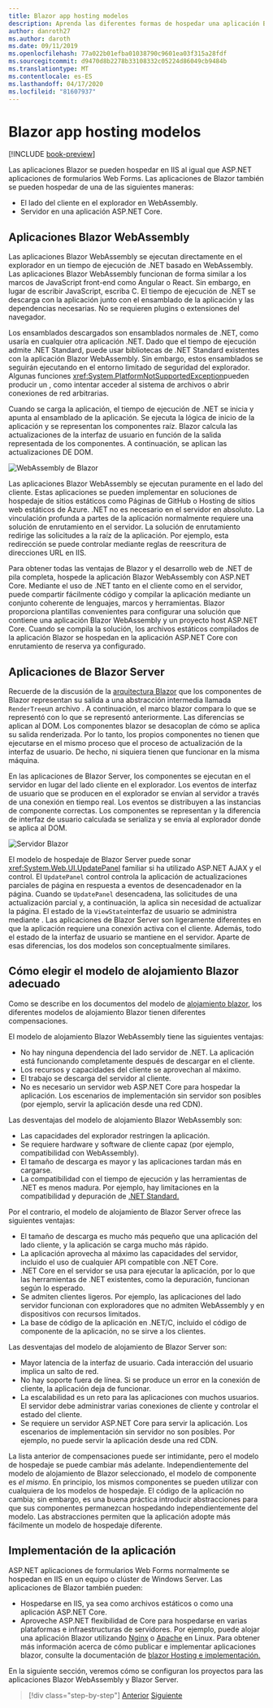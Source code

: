 ```yaml
---
title: Blazor app hosting modelos
description: Aprenda las diferentes formas de hospedar una aplicación Blazor, incluso en el explorador en WebAssembly o en el servidor.
author: danroth27
ms.author: daroth
ms.date: 09/11/2019
ms.openlocfilehash: 77a022b01efba01038790c9601ea03f315a28fdf
ms.sourcegitcommit: d9470d8b2278b33108332c05224d86049cb9484b
ms.translationtype: MT
ms.contentlocale: es-ES
ms.lasthandoff: 04/17/2020
ms.locfileid: "81607937"
---
```

# <a name="blazor-app-hosting-models"></a>Blazor app hosting modelos

[!INCLUDE [book-preview](../../../includes/book-preview.md)]

Las aplicaciones Blazor se pueden hospedar en IIS al igual que ASP.NET aplicaciones de formularios Web Forms. Las aplicaciones de Blazor también se pueden hospedar de una de las siguientes maneras:

- El lado del cliente en el explorador en WebAssembly.
- Servidor en una aplicación ASP.NET Core.

## <a name="blazor-webassembly-apps"></a>Aplicaciones Blazor WebAssembly

Las aplicaciones Blazor WebAssembly se ejecutan directamente en el explorador en un tiempo de ejecución de .NET basado en WebAssembly. Las aplicaciones Blazor WebAssembly funcionan de forma similar a los marcos de JavaScript front-end como Angular o React. Sin embargo, en lugar de escribir JavaScript, escriba C. El tiempo de ejecución de .NET se descarga con la aplicación junto con el ensamblado de la aplicación y las dependencias necesarias. No se requieren plugins o extensiones del navegador.

Los ensamblados descargados son ensamblados normales de .NET, como usaría en cualquier otra aplicación .NET. Dado que el tiempo de ejecución admite .NET Standard, puede usar bibliotecas de .NET Standard existentes con la aplicación Blazor WebAssembly. Sin embargo, estos ensamblados se seguirán ejecutando en el entorno limitado de seguridad del explorador. Algunas funciones <xref:System.PlatformNotSupportedException>pueden producir un , como intentar acceder al sistema de archivos o abrir conexiones de red arbitrarias.

Cuando se carga la aplicación, el tiempo de ejecución de .NET se inicia y apunta al ensamblado de la aplicación. Se ejecuta la lógica de inicio de la aplicación y se representan los componentes raíz. Blazor calcula las actualizaciones de la interfaz de usuario en función de la salida representada de los componentes. A continuación, se aplican las actualizaciones DE DOM.

![WebAssembly de Blazor](media/hosting-models/blazor-webassembly.png)

Las aplicaciones Blazor WebAssembly se ejecutan puramente en el lado del cliente. Estas aplicaciones se pueden implementar en soluciones de hospedaje de sitios estáticos como Páginas de GitHub o Hosting de sitios web estáticos de Azure. .NET no es necesario en el servidor en absoluto. La vinculación profunda a partes de la aplicación normalmente requiere una solución de enrutamiento en el servidor. La solución de enrutamiento redirige las solicitudes a la raíz de la aplicación. Por ejemplo, esta redirección se puede controlar mediante reglas de reescritura de direcciones URL en IIS.

Para obtener todas las ventajas de Blazor y el desarrollo web de .NET de pila completa, hospede la aplicación Blazor WebAssembly con ASP.NET Core. Mediante el uso de .NET tanto en el cliente como en el servidor, puede compartir fácilmente código y compilar la aplicación mediante un conjunto coherente de lenguajes, marcos y herramientas. Blazor proporciona plantillas convenientes para configurar una solución que contiene una aplicación Blazor WebAssembly y un proyecto host ASP.NET Core. Cuando se compila la solución, los archivos estáticos compilados de la aplicación Blazor se hospedan en la aplicación ASP.NET Core con enrutamiento de reserva ya configurado.

## <a name="blazor-server-apps"></a>Aplicaciones de Blazor Server

Recuerde de la discusión de la [arquitectura Blazor](architecture-comparison.md#blazor) que los componentes de Blazor representan su salida a una abstracción intermedia llamada `RenderTree`un archivo . A continuación, el marco blazor compara lo que se representó con lo que se representó anteriormente. Las diferencias se aplican al DOM. Los componentes blazor se desacoplan de cómo se aplica su salida renderizada. Por lo tanto, los propios componentes no tienen que ejecutarse en el mismo proceso que el proceso de actualización de la interfaz de usuario. De hecho, ni siquiera tienen que funcionar en la misma máquina.

En las aplicaciones de Blazor Server, los componentes se ejecutan en el servidor en lugar del lado cliente en el explorador. Los eventos de interfaz de usuario que se producen en el explorador se envían al servidor a través de una conexión en tiempo real. Los eventos se distribuyen a las instancias de componente correctas. Los componentes se representan y la diferencia de interfaz de usuario calculada se serializa y se envía al explorador donde se aplica al DOM.

![Servidor Blazor](media/hosting-models/blazor-server.png)

El modelo de hospedaje de Blazor Server puede sonar <xref:System.Web.UI.UpdatePanel> familiar si ha utilizado ASP.NET AJAX y el control. El `UpdatePanel` control controla la aplicación de actualizaciones parciales de página en respuesta a eventos de desencadenador en la página. Cuando se `UpdatePanel` desencadena, las solicitudes de una actualización parcial y, a continuación, la aplica sin necesidad de actualizar la página. El estado de la `ViewState`interfaz de usuario se administra mediante . Las aplicaciones de Blazor Server son ligeramente diferentes en que la aplicación requiere una conexión activa con el cliente. Además, todo el estado de la interfaz de usuario se mantiene en el servidor. Aparte de esas diferencias, los dos modelos son conceptualmente similares.

## <a name="how-to-choose-the-right-blazor-hosting-model"></a>Cómo elegir el modelo de alojamiento Blazor adecuado

Como se describe en los documentos del modelo de [alojamiento blazor](/aspnet/core/blazor/hosting-models), los diferentes modelos de alojamiento Blazor tienen diferentes compensaciones.

El modelo de alojamiento Blazor WebAssembly tiene las siguientes ventajas:

- No hay ninguna dependencia del lado servidor de .NET. La aplicación está funcionando completamente después de descargar en el cliente.
- Los recursos y capacidades del cliente se aprovechan al máximo.
- El trabajo se descarga del servidor al cliente.
- No es necesario un servidor web ASP.NET Core para hospedar la aplicación. Los escenarios de implementación sin servidor son posibles (por ejemplo, servir la aplicación desde una red CDN).

Las desventajas del modelo de alojamiento Blazor WebAssembly son:

- Las capacidades del explorador restringen la aplicación.
- Se requiere hardware y software de cliente capaz (por ejemplo, compatibilidad con WebAssembly).
- El tamaño de descarga es mayor y las aplicaciones tardan más en cargarse.
- La compatibilidad con el tiempo de ejecución y las herramientas de .NET es menos madura. Por ejemplo, hay limitaciones en la compatibilidad y depuración de [.NET Standard.](../../standard/net-standard.md)

Por el contrario, el modelo de alojamiento de Blazor Server ofrece las siguientes ventajas:

- El tamaño de descarga es mucho más pequeño que una aplicación del lado cliente, y la aplicación se carga mucho más rápido.
- La aplicación aprovecha al máximo las capacidades del servidor, incluido el uso de cualquier API compatible con .NET Core.
- .NET Core en el servidor se usa para ejecutar la aplicación, por lo que las herramientas de .NET existentes, como la depuración, funcionan según lo esperado.
- Se admiten clientes ligeros. Por ejemplo, las aplicaciones del lado servidor funcionan con exploradores que no admiten WebAssembly y en dispositivos con recursos limitados.
- La base de código de la aplicación en .NET/C, incluido el código de componente de la aplicación, no se sirve a los clientes.

Las desventajas del modelo de alojamiento de Blazor Server son:

- Mayor latencia de la interfaz de usuario. Cada interacción del usuario implica un salto de red.
- No hay soporte fuera de línea. Si se produce un error en la conexión de cliente, la aplicación deja de funcionar.
- La escalabilidad es un reto para las aplicaciones con muchos usuarios. El servidor debe administrar varias conexiones de cliente y controlar el estado del cliente.
- Se requiere un servidor ASP.NET Core para servir la aplicación. Los escenarios de implementación sin servidor no son posibles. Por ejemplo, no puede servir la aplicación desde una red CDN.

La lista anterior de compensaciones puede ser intimidante, pero el modelo de hospedaje se puede cambiar más adelante. Independientemente del modelo de alojamiento de Blazor seleccionado, el modelo de componente es *el mismo*. En principio, los mismos componentes se pueden utilizar con cualquiera de los modelos de hospedaje. El código de la aplicación no cambia; sin embargo, es una buena práctica introducir abstracciones para que sus componentes permanezcan hospedando independientemente del modelo. Las abstracciones permiten que la aplicación adopte más fácilmente un modelo de hospedaje diferente.

## <a name="deploy-your-app"></a>Implementación de la aplicación

ASP.NET aplicaciones de formularios Web Forms normalmente se hospedan en IIS en un equipo o clúster de Windows Server. Las aplicaciones de Blazor también pueden:

- Hospedarse en IIS, ya sea como archivos estáticos o como una aplicación ASP.NET Core.
- Aproveche ASP.NET flexibilidad de Core para hospedarse en varias plataformas e infraestructuras de servidores. Por ejemplo, puede alojar una aplicación Blazor utilizando [Nginx](/aspnet/core/host-and-deploy/linux-nginx) o [Apache](/aspnet/core/host-and-deploy/linux-apache) en Linux. Para obtener más información acerca de cómo publicar e implementar aplicaciones blazor, consulte la documentación de [blazor Hosting e implementación.](/aspnet/core/host-and-deploy/blazor/)

En la siguiente sección, veremos cómo se configuran los proyectos para las aplicaciones Blazor WebAssembly y Blazor Server.

>[!div class="step-by-step"]
>[Anterior](architecture-comparison.md)
>[Siguiente](project-structure.md)
